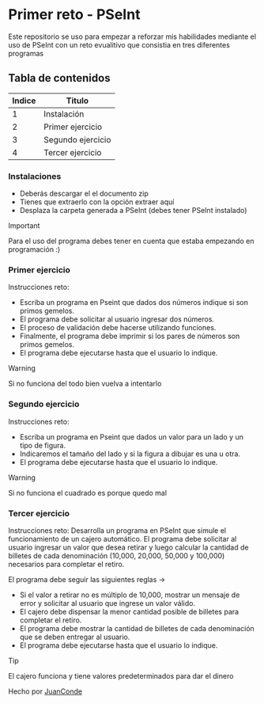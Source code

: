 # Primer reto - PSeInt 
Este repositorio se uso para empezar a reforzar mis habilidades mediante el uso de PSeInt con un reto evualitivo que consistia en tres diferentes programas

## Tabla de contenidos
| Indice | Titulo  |
|--|--|
| 1 | Instalación |
| 2 | Primer ejercicio |
| 3 | Segundo ejercicio |
| 4 | Tercer ejercicio |


### Instalaciones 
- Deberás descargar el el documento zip 
- Tienes que extraerlo con la opción extraer aquí
- Desplaza la carpeta generada a PSeInt (debes tener PSeInt instalado)

> [!IMPORTANT]
> Para el uso del programa debes tener en cuenta que estaba empezando en programación :)

### Primer ejercicio 

Instrucciones reto: 
- Escriba un programa en Pseint que dados dos números indique si son primos gemelos.
- El programa debe solicitar al usuario ingresar dos números.
- El proceso de validación debe hacerse utilizando funciones.
- Finalmente, el programa debe imprimir si los pares de números son primos gemelos.
- El programa debe ejecutarse hasta que el usuario lo indique.

> [!WARNING]
> Si no funciona del todo bien vuelva a intentarlo

### Segundo ejercicio

Instrucciones reto:
- Escriba un programa en Pseint que dados un valor para un lado y un tipo de figura.
- Indicaremos el tamaño del lado y si la figura a dibujar es una u otra.
- El programa debe ejecutarse hasta que el usuario lo indique.
  
> [!WARNING]
> Si no funciona el cuadrado es porque quedo mal 

### Tercer ejercicio

Instrucciones reto:
Desarrolla un programa en PSeInt que simule el funcionamiento de un cajero automático. El programa debe solicitar al usuario ingresar un valor que desea retirar y luego calcular la cantidad de billetes de cada denominación (10,000, 20,000, 50,000 y 100,000) necesarios para completar el retiro.

El programa debe seguir las siguientes reglas ->
- Si el valor a retirar no es múltiplo de 10,000, mostrar un mensaje de error y solicitar al usuario que ingrese un valor válido.
- El cajero debe dispensar la menor cantidad posible de billetes para completar el retiro.
- El programa debe mostrar la cantidad de billetes de cada denominación que se deben entregar al usuario.
- El programa debe ejecutarse hasta que el usuario lo indique.

> [!TIP]
> El cajero funciona y tiene valores predeterminados para dar el dinero

Hecho por [JuanConde](https://github.com/juanconde025)
